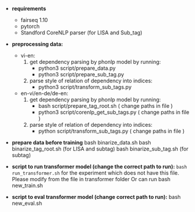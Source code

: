 - **requirements**
    - fairseq 1.10
    - pytorch
    - Standford CoreNLP parser (for LISA and Sub_tag)

- **preprocessing data:**
   - vi-en: 
       1. get dependency parsing by phonlp model by running: 
            - python3 script/prepare_data.py
            - python3 script/prepare_sub_tag.py
       2. parse style of relation of dependency into indices:
            - python3 script/transform_sub_tags.py
   - en-vi/en-de/de-en:
       1. get dependency parsing by phonlp model by running: 
            - bash script/prepare_tag_root.sh ( change paths in file ) 
            - python3 script/corenlp_get_sub_tags.py ( change paths in file ) 
       2. parse style of relation of dependency into indices:
            - python script/transform_sub_tags.py ( change paths in file ) 
- **prepare data before training**
    bash binarize_data.sh
    bash binarize_tag_root.sh (for LISA and subtag)
    bash binarize_sub_tag.sh (for subtag)
- **script to run transformer model (change the correct path to run):**
    ```bash run_transformer.sh```
    for the experiment which does not have this file. Please modify from the file in transformer folder Or can run 
    bash new_train.sh
- **script to eval transformer model (change correct path to run):**
    bash new_eval.sh



